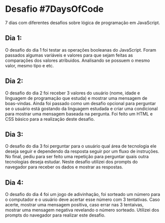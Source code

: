 # Desafio #7DaysOfCode

7 dias com diferentes desafios sobre lógica de programação em JavaScript.

## Dia 1:

O desafio do dia 1 foi testar as operações booleanas do JavaScript. 
Foram passados algumas variáveis e valores para que sejam feitas as comparações dos valores atribuidos. Analisando se possuem o mesmo valor, mesmo tipo e etc. 

## Dia 2:

O desafio do dia 2 foi receber 3 valores do usuário (nome, idade e linguagem de programação que estuda) e mostrar uma mensagem de boas-vindas.
Ainda foi passado como um desafio opcional para perguntar se o usuário está gostando da linguagem estudada e criar uma condicional para mostrar uma mensagem baseada na pergunta.
Foi feito um HTML e CSS básico para a realização deste desafio.

## Dia 3:

O desafio do dia 3 foi perguntar para o usuário qual área de tecnologia ele deseja seguir e dependendo da resposta seguir por um fluxo de instruções.
No final, pediu para ser feito uma repetição para perguntar quais outra tecnologias deseja estudar.
Neste desafio utilizei dos prompts do navegador para receber os dados e mostrar as respostas.

## Dia 4:

O desafio do dia 4 foi um jogo de adivinhação, foi sorteado um número para o computador e o usuário deve acertar esse número com 3 tentativas.
Caso acerte, mostrar uma mensagem positiva, caso errar nas 3 tentaivas, mostrar uma mensagem negativa revelando o número sorteado.
Utilizei dos prompts do navegador para realizar este desafio.
